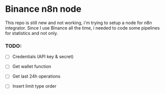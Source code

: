 # Binance n8n node

This repo is still new and not working, i'm trying to setup a node for n8n integrator.
Since I use Binance all the time, i needed to code some pipelines for statistics and not only.

### TODO:
- [ ] Credentials (API key & secret)
- [ ] Get wallet function
- [ ] Get last 24h operations
- [ ] Insert limit type order

